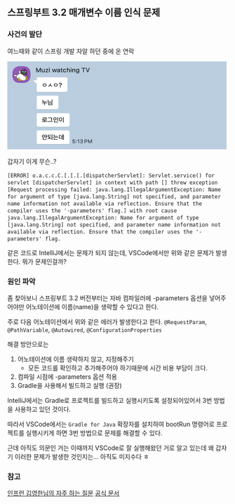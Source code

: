 ## 스프링부트 3.2 매개변수 이름 인식 문제

### 사건의 발단
여느때와 같이 스프링 개발 자알 하던 중에 온 연락

<img src="../assets/spring-solved-argument-type.png" style="width: 500px; height: 200px;">

갑자기 이게 무슨..? 

```text
[ERROR] o.a.c.c.C.[.[.[.[dispatcherServlet]: Servlet.service() for servlet [dispatcherServlet] in context with path [] threw exception [Request processing failed: java.lang.IllegalArgumentException: Name for argument of type [java.lang.String] not specified, and parameter name information not available via reflection. Ensure that the compiler uses the '-parameters' flag.] with root cause
java.lang.IllegalArgumentException: Name for argument of type [java.lang.String] not specified, and parameter name information not available via reflection. Ensure that the compiler uses the '-parameters' flag.
```

같은 코드로 IntelliJ에서는 문제가 되지 않는데, VSCode에서만 위와 같은 문제가 발생한다. 뭐가 문제인걸까?

### 원인 파악
좀 찾아보니 스프링부트 3.2 버전부터는 자바 컴파일러에 -parameters 옵션을 넣어주어야만 어노테이션에 이름(name)을 생략할 수 있다고 한다.

주로 다음 어노테이션에서 위와 같은 에러가 발생한다고 한다.
`@RequestParam`, `@PathVariable`, `@Autowired`, `@ConfigurationProperties`

해결 방안으로는
1. 어노테이션에 이름 생략하지 않고, 지정해주기
	- 모든 코드를 확인하고 추가해주어야 하기때문에 시간 비용 부담이 크다.
2. 컴파일 시점에 -parameters 옵션 적용
3. Gradle을 사용해서 빌드하고 실행 (권장)

IntelliJ에서는 Gradle로 프로젝트를 빌드하고 실행시키도록 설정되어있어서 3번 방법을 사용하고 있던 것이다.

따라서 VSCode에서는 `Gradle for Java` 확장자를 설치하여 bootRun 명령어로 프로젝트를 실행시키게 하면 3번 방법으로 문제를 해결할 수 있다. 

근데 아직도 의문인 거는 이때까지 VSCode로 잘 실행해왔던 거로 알고 있는데 
왜 갑자기 이러한 문제가 발생한 것인지는... 아직도 미지수다 ㅎ

### 참고
[인프런 김영한님의 자주 하는 질문](https://docs.google.com/document/d/1j0jcJ9EoXMGzwAA2H0b9TOvRtpwlxI5Dtn3sRtuXQas/edit?tab=t.0#heading=h.b1yk4ued1pxo)
[공식 문서](https://github.com/spring-projects/spring-framework/wiki/Spring-Framework-6.1-Release-Notes)
